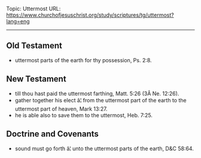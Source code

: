 Topic: Uttermost
URL: https://www.churchofjesuschrist.org/study/scriptures/tg/uttermost?lang=eng

---

## Old Testament

- uttermost parts of the earth for thy possession, Ps. 2:8.

## New Testament

- till thou hast paid the uttermost farthing, Matt. 5:26 (3Â Ne. 12:26).
- gather together his elect â¦ from the uttermost part of the earth to the uttermost part of heaven, Mark 13:27.
- he is able also to save them to the uttermost, Heb. 7:25.

## Doctrine and Covenants

- sound must go forth â¦ unto the uttermost parts of the earth, D&C 58:64.

